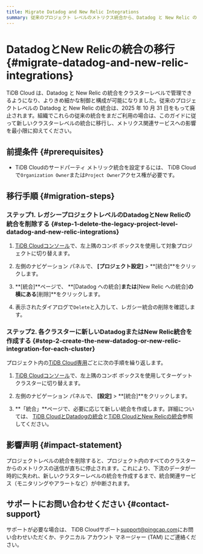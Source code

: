 ```yaml
---
title: Migrate Datadog and New Relic Integrations
summary: 従来のプロジェクト レベルのメトリクス統合から、Datadog と New Relic の新しいクラスター レベルの統合に移行する方法を学習します。
---
```


# DatadogとNew Relicの統合の移行 {#migrate-datadog-and-new-relic-integrations}

TiDB Cloud は、Datadog と New Relic の統合をクラスターレベルで管理できるようになり、よりきめ細かな制御と構成が可能になりました。従来のプロジェクトレベルの Datadog と New Relic の統合は、2025 年 10 月 31 日をもって廃止されます。組織でこれらの従来の統合をまだご利用の場合は、このガイドに従って新しいクラスターレベルの統合に移行し、メトリクス関連サービスへの影響を最小限に抑えてください。

## 前提条件 {#prerequisites}

-   TiDB Cloudのサードパーティ メトリック統合を設定するには、 TiDB Cloudで`Organization Owner`または`Project Owner`アクセス権が必要です。

## 移行手順 {#migration-steps}

### ステップ1. レガシープロジェクトレベルのDatadogとNew Relicの統合を削除する {#step-1-delete-the-legacy-project-level-datadog-and-new-relic-integrations}

1.  [TiDB Cloudコンソール](https://tidbcloud.com/)で、左上隅のコンボ ボックスを使用して対象プロジェクトに切り替えます。

2.  左側のナビゲーション パネルで、 **[プロジェクト設定]** &gt; **[統合]**をクリックします。

3.  **[統合]**ページで、 **[Datadog への統合]**または**[New Relic への統合]**の横にある**[削除]**をクリックします。

4.  表示されたダイアログで`Delete`と入力して、レガシー統合の削除を確認します。

### ステップ2. 各クラスターに新しいDatadogまたはNew Relic統合を作成する {#step-2-create-the-new-datadog-or-new-relic-integration-for-each-cluster}

プロジェクト内の[TiDB Cloud専用](/tidb-cloud/select-cluster-tier.md#tidb-cloud-dedicated)ごとに次の手順を繰り返します。

1.  [TiDB Cloudコンソール](https://tidbcloud.com/)で、左上隅のコンボ ボックスを使用してターゲット クラスターに切り替えます。

2.  左側のナビゲーション パネルで、 **[設定]** &gt; **[統合]**をクリックします。

3.  **「統合」**ページで、必要に応じて新しい統合を作成します。詳細については、 [TiDB CloudとDatadogの統合](/tidb-cloud/monitor-datadog-integration.md)と[TiDB CloudとNew Relicの統合](/tidb-cloud/monitor-new-relic-integration.md)参照してください。

## 影響声明 {#impact-statement}

プロジェクトレベルの統合を削除すると、プロジェクト内のすべてのクラスターからのメトリクスの送信が直ちに停止されます。これにより、下流のデータが一時的に失われ、新しいクラスターレベルの統合を作成するまで、統合関連サービス（モニタリングやアラートなど）が中断されます。

## サポートにお問い合わせください {#contact-support}

サポートが必要な場合は、 TiDB Cloudサポート<a href="mailto:support@pingcap.com">[support@pingcap.com](mailto:support@pingcap.com)</a>にお問い合わせいただくか、テクニカル アカウント マネージャー (TAM) にご連絡ください。
